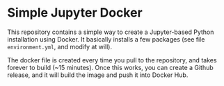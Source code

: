 # Simple Jupyter Docker 

This repository contains a simple way to create a Jupyter-based Python installation using Docker. It basically installs a few packages (see file `environment.yml`, and modify at will). 

The docker file is created every time you pull to the repository, and takes forever to build (~15 minutes). Once this works, you can create a Github release, and it will build the image and push it into Docker Hub.
